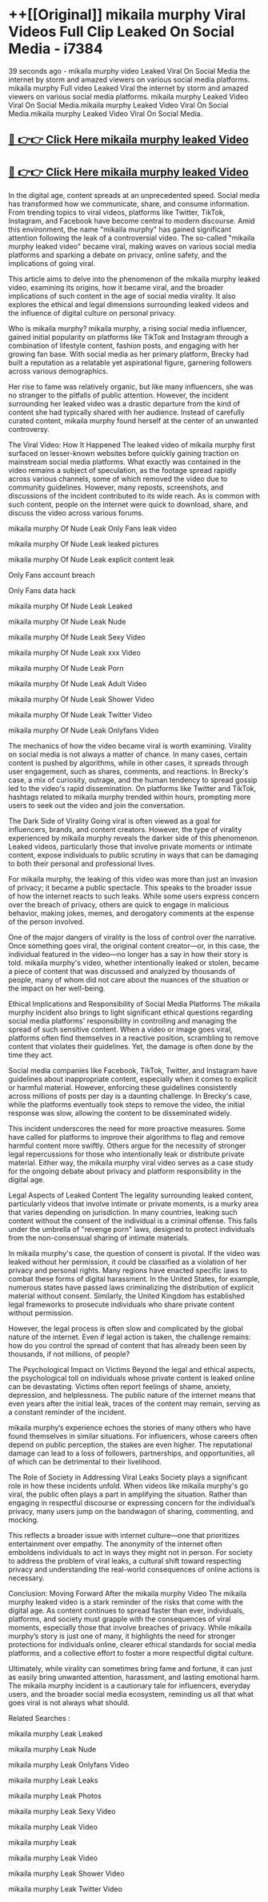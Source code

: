 # ++[[Original]] mikaila murphy Viral Videos Full Clip Leaked On Social Media - i7384<br>

39 seconds ago - mikaila murphy video Leaked Viral On Social Media the internet by storm and amazed viewers on various social media platforms.
mikaila murphy Full video Leaked Viral the internet by storm and amazed viewers on various social media platforms. mikaila murphy Leaked Video Viral On Social Media.mikaila murphy Leaked Video Viral On Social Media.mikaila murphy Leaked Video Viral On Social Media.<br>


## [🔴 👉👉 Click Here mikaila murphy leaked Video ](https://onlyclips.site?title=mikaila_murphy&ref=git)

## [🔴 👉👉 Click Here mikaila murphy leaked Video ](https://onlyclips.site?title=mikaila_murphy&ref=git)

In the digital age, content spreads at an unprecedented speed. Social media has transformed how we communicate, share, and consume information. From trending topics to viral videos, platforms like Twitter, TikTok, Instagram, and Facebook have become central to modern discourse. Amid this environment, the name "mikaila murphy" has gained significant attention following the leak of a controversial video. The so-called "mikaila murphy leaked video" became viral, making waves on various social media platforms and sparking a debate on privacy, online safety, and the implications of going viral.

This article aims to delve into the phenomenon of the mikaila murphy leaked video, examining its origins, how it became viral, and the broader implications of such content in the age of social media virality. It also explores the ethical and legal dimensions surrounding leaked videos and the influence of digital culture on personal privacy.

Who is mikaila murphy?
mikaila murphy, a rising social media influencer, gained initial popularity on platforms like TikTok and Instagram through a combination of lifestyle content, fashion posts, and engaging with her growing fan base. With social media as her primary platform, Brecky had built a reputation as a relatable yet aspirational figure, garnering followers across various demographics.

Her rise to fame was relatively organic, but like many influencers, she was no stranger to the pitfalls of public attention. However, the incident surrounding her leaked video was a drastic departure from the kind of content she had typically shared with her audience. Instead of carefully curated content, mikaila murphy found herself at the center of an unwanted controversy.

The Viral Video: How It Happened
The leaked video of mikaila murphy first surfaced on lesser-known websites before quickly gaining traction on mainstream social media platforms. What exactly was contained in the video remains a subject of speculation, as the footage spread rapidly across various channels, some of which removed the video due to community guidelines. However, many reposts, screenshots, and discussions of the incident contributed to its wide reach. As is common with such content, people on the internet were quick to download, share, and discuss the video across various forums.

mikaila murphy Of Nude Leak Only Fans leak video

mikaila murphy Of Nude Leak leaked pictures

mikaila murphy Of Nude Leak explicit content leak

Only Fans account breach

Only Fans data hack

mikaila murphy Of Nude Leak Leaked

mikaila murphy Of Nude Leak Nude

mikaila murphy Of Nude Leak Sexy Video

mikaila murphy Of Nude Leak xxx Video

mikaila murphy Of Nude Leak Porn

mikaila murphy Of Nude Leak Adult Video

mikaila murphy Of Nude Leak Shower Video

mikaila murphy Of Nude Leak Twitter Video

mikaila murphy Of Nude Leak Onlyfans Video

The mechanics of how the video became viral is worth examining. Virality on social media is not always a matter of chance. In many cases, certain content is pushed by algorithms, while in other cases, it spreads through user engagement, such as shares, comments, and reactions. In Brecky's case, a mix of curiosity, outrage, and the human tendency to spread gossip led to the video's rapid dissemination. On platforms like Twitter and TikTok, hashtags related to mikaila murphy trended within hours, prompting more users to seek out the video and join the conversation.

The Dark Side of Virality
Going viral is often viewed as a goal for influencers, brands, and content creators. However, the type of virality experienced by mikaila murphy reveals the darker side of this phenomenon. Leaked videos, particularly those that involve private moments or intimate content, expose individuals to public scrutiny in ways that can be damaging to both their personal and professional lives.

For mikaila murphy, the leaking of this video was more than just an invasion of privacy; it became a public spectacle. This speaks to the broader issue of how the internet reacts to such leaks. While some users express concern over the breach of privacy, others are quick to engage in malicious behavior, making jokes, memes, and derogatory comments at the expense of the person involved.

One of the major dangers of virality is the loss of control over the narrative. Once something goes viral, the original content creator—or, in this case, the individual featured in the video—no longer has a say in how their story is told. mikaila murphy's video, whether intentionally leaked or stolen, became a piece of content that was discussed and analyzed by thousands of people, many of whom did not care about the nuances of the situation or the impact on her well-being.

Ethical Implications and Responsibility of Social Media Platforms
The mikaila murphy incident also brings to light significant ethical questions regarding social media platforms' responsibility in controlling and managing the spread of such sensitive content. When a video or image goes viral, platforms often find themselves in a reactive position, scrambling to remove content that violates their guidelines. Yet, the damage is often done by the time they act.

Social media companies like Facebook, TikTok, Twitter, and Instagram have guidelines about inappropriate content, especially when it comes to explicit or harmful material. However, enforcing these guidelines consistently across millions of posts per day is a daunting challenge. In Brecky's case, while the platforms eventually took steps to remove the video, the initial response was slow, allowing the content to be disseminated widely.

This incident underscores the need for more proactive measures. Some have called for platforms to improve their algorithms to flag and remove harmful content more swiftly. Others argue for the necessity of stronger legal repercussions for those who intentionally leak or distribute private material. Either way, the mikaila murphy viral video serves as a case study for the ongoing debate about privacy and platform responsibility in the digital age.

Legal Aspects of Leaked Content
The legality surrounding leaked content, particularly videos that involve intimate or private moments, is a murky area that varies depending on jurisdiction. In many countries, leaking such content without the consent of the individual is a criminal offense. This falls under the umbrella of "revenge porn" laws, designed to protect individuals from the non-consensual sharing of intimate materials.

In mikaila murphy's case, the question of consent is pivotal. If the video was leaked without her permission, it could be classified as a violation of her privacy and personal rights. Many regions have enacted specific laws to combat these forms of digital harassment. In the United States, for example, numerous states have passed laws criminalizing the distribution of explicit material without consent. Similarly, the United Kingdom has established legal frameworks to prosecute individuals who share private content without permission.

However, the legal process is often slow and complicated by the global nature of the internet. Even if legal action is taken, the challenge remains: how do you control the spread of content that has already been seen by thousands, if not millions, of people?

The Psychological Impact on Victims
Beyond the legal and ethical aspects, the psychological toll on individuals whose private content is leaked online can be devastating. Victims often report feelings of shame, anxiety, depression, and helplessness. The public nature of the internet means that even years after the initial leak, traces of the content may remain, serving as a constant reminder of the incident.

mikaila murphy’s experience echoes the stories of many others who have found themselves in similar situations. For influencers, whose careers often depend on public perception, the stakes are even higher. The reputational damage can lead to a loss of followers, partnerships, and opportunities, all of which can be detrimental to their livelihood.

The Role of Society in Addressing Viral Leaks
Society plays a significant role in how these incidents unfold. When videos like mikaila murphy's go viral, the public often plays a part in amplifying the situation. Rather than engaging in respectful discourse or expressing concern for the individual’s privacy, many users jump on the bandwagon of sharing, commenting, and mocking.

This reflects a broader issue with internet culture—one that prioritizes entertainment over empathy. The anonymity of the internet often emboldens individuals to act in ways they might not in person. For society to address the problem of viral leaks, a cultural shift toward respecting privacy and understanding the real-world consequences of online actions is necessary.

Conclusion: Moving Forward After the mikaila murphy Video
The mikaila murphy leaked video is a stark reminder of the risks that come with the digital age. As content continues to spread faster than ever, individuals, platforms, and society must grapple with the consequences of viral moments, especially those that involve breaches of privacy. While mikaila murphy’s story is just one of many, it highlights the need for stronger protections for individuals online, clearer ethical standards for social media platforms, and a collective effort to foster a more respectful digital culture.

Ultimately, while virality can sometimes bring fame and fortune, it can just as easily bring unwanted attention, harassment, and lasting emotional harm. The mikaila murphy incident is a cautionary tale for influencers, everyday users, and the broader social media ecosystem, reminding us all that what goes viral is not always what should.

Related Searches :

mikaila murphy Leak Leaked

mikaila murphy Leak Nude

mikaila murphy Leak Onlyfans Video

mikaila murphy Leak Leaks

mikaila murphy Leak Photos

mikaila murphy Leak Sexy Video

mikaila murphy Leak Video

mikaila murphy Leak

mikaila murphy Leak Video

mikaila murphy Leak Shower Video

mikaila murphy Leak Twitter Video

